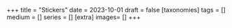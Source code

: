 +++
title = "Stickers"
date = 2023-10-01
draft =  false
[taxonomies]
tags = []
medium = []
series = []
[extra]
images= []
+++


